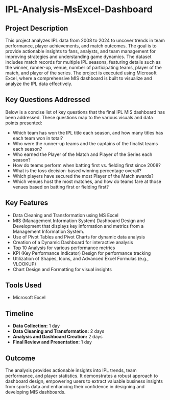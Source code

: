 # IPL-Analysis-MsExcel-Dashboard

## Project Description

This project analyzes IPL data from 2008 to 2024 to uncover trends in team performance, player achievements, and match outcomes. The goal is to provide actionable insights to fans, analysts, and team management for improving strategies and understanding game dynamics.
The dataset includes match records for multiple IPL seasons, featuring details such as the winner, runner-up, venue, number of participating teams, player of the match, and player of the series. 
The project is executed using Microsoft Excel, where a comprehensive MIS dashboard is built to visualize and analyze the IPL data effectively.

## Key Questions Addressed

Below is a concise list of key questions that the final IPL MIS dashboard has been addressed. These questions map to the various visuals and data points presented:

- Which team has won the IPL title each season, and how many titles has each team won in total?
- Who were the runner-up teams and the captains of the finalist teams each season?
- Who earned the Player of the Match and Player of the Series each season?
- How do teams perform when batting first vs. fielding first since 2008?
- What is the toss decision-based winning percentage overall?
- Which players have secured the most Player of the Match awards?
- Which venues host the most matches, and how do teams fare at those venues based on batting first or fielding first?

## Key Features

- Data Cleaning and Transformation using MS Excel
- MIS (Management Information System) Dashboard Design and Development that displays key information and metrics from a Management Information System.
- Use of Pivot Tables and Pivot Charts for dynamic data analysis
- Creation of a Dynamic Dashboard for interactive analysis
- Top 10 Analysis for various performance metrics
- KPI (Key Performance Indicator) Design for performance tracking
- Utilization of Shapes, Icons, and Advanced Excel Formulas (e.g., VLOOKUP)
- Chart Design and Formatting for visual insights

## Tools Used

- Microsoft Excel

## Timeline

- **Data Collection:** 1 day
- **Data Cleaning and Transformation:** 2 days
- **Analysis and Dashboard Creation:** 2 days
- **Final Review and Presentation:** 1 day

## Outcome

The analysis provides actionable insights into IPL trends, team performance, and player statistics. It demonstrates a robust approach to dashboard design, empowering users to extract valuable business insights from sports data and enhancing their confidence in designing and developing MIS dashboards.
